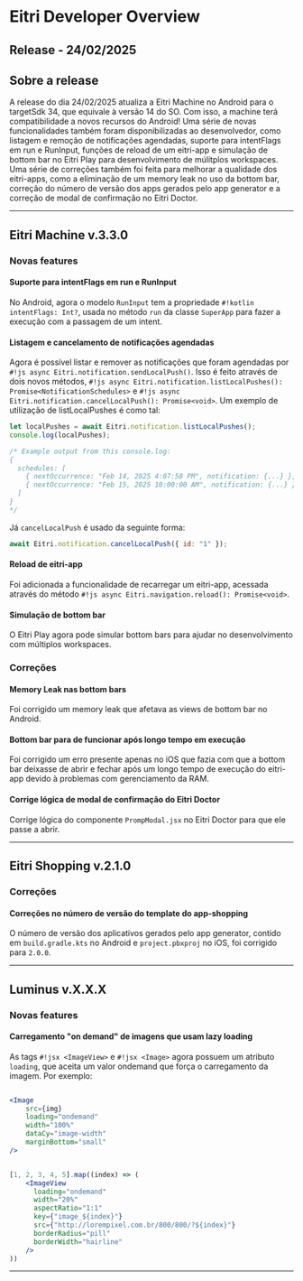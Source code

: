 # Eitri Developer Overview

## Release - 24/02/2025

## Sobre a release

A release do dia 24/02/2025 atualiza a Eitri Machine no Android para o targetSdk 34, que equivale à versão 14 do SO. Com isso, a machine terá compatibilidade a novos recursos do Android! 
Uma série de novas funcionalidades também foram disponibilizadas ao desenvolvedor, como listagem e remoção de notificações agendadas, suporte para intentFlags em run e RunInput, funções de reload de um eitri-app e simulação de bottom bar no Eitri Play para desenvolvimento de múlitplos workspaces.
Uma série de correções também foi feita para melhorar a qualidade dos eitri-apps, como a eliminação de um memory leak no uso da bottom bar, correção do número de versão dos apps gerados pelo app generator e a correção de modal de confirmação no Eitri Doctor.

---

## Eitri Machine v.3.3.0

### Novas features

#### Suporte para intentFlags em run e RunInput

No Android, agora o modelo `RunInput` tem a propriedade `#!kotlin intentFlags: Int?`, usada no método `run` da classe `SuperApp` para fazer a execução com a passagem de um intent.

#### Listagem e cancelamento de notificações agendadas

Agora é possível listar e remover as notificações que foram agendadas por `#!js async Eitri.notification.sendLocalPush()`. Isso é feito através de dois novos métodos, `#!js async Eitri.notification.listLocalPushes(): Promise<NotificationSchedules>` e `#!js async Eitri.notification.cancelLocalPush(): Promise<void>`.
Um exemplo de utilização de listLocalPushes é como tal:

```js
let localPushes = await Eitri.notification.listLocalPushes();
console.log(localPushes);

/* Example output from this console.log:
{
  schedules: [
    { nextOccurrence: "Feb 14, 2025 4:07:58 PM", notification: {...} },
    { nextOccurrence: "Feb 15, 2025 10:00:00 AM", notification: {...} }
  ]
}
*/
```

Já `cancelLocalPush` é usado da seguinte forma:

```js
await Eitri.notification.cancelLocalPush({ id: "1" });
```

#### Reload de eitri-app

Foi adicionada a funcionalidade de recarregar um eitri-app, acessada através do método `#!js async Eitri.navigation.reload(): Promise<void>`.

#### Simulação de bottom bar

O Eitri Play agora pode simular bottom bars para ajudar no desenvolvimento com múltiplos workspaces.

### Correções

#### Memory Leak nas bottom bars

Foi corrigido um memory leak que afetava as views de bottom bar no Android.

#### Bottom bar para de funcionar após longo tempo em execução

Foi corrigido um erro presente apenas no iOS que fazia com que a bottom bar deixasse de abrir e fechar após um longo tempo de execução do eitri-app devido à problemas com gerenciamento da RAM.

#### Corrige lógica de modal de confirmação do Eitri Doctor

Corrige lógica do componente `PrompModal.jsx`  no Eitri Doctor para que ele passe a abrir.

---

## Eitri Shopping v.2.1.0

### Correções

#### Correções no número de versão do template do app-shopping

O número de versão dos aplicativos gerados pelo app generator, contido em `build.gradle.kts` no Android e `project.pbxproj` no iOS, foi corrigido para `2.0.0`.

---

## Luminus v.X.X.X

### Novas features

#### Carregamento "on demand" de imagens que usam lazy loading
As tags `#!jsx <ImageView>` e `#!jsx <Image>` agora possuem um atributo `loading`, que aceita um valor ondemand que força o carregamento da imagem.
Por exemplo:

```jsx

<Image
    src={img}
    loading="ondemand"
    width="100%"
    dataCy="image-width"
    marginBottom="small"
/>

```

```jsx

[1, 2, 3, 4, 5].map((index) => (
    <ImageView
      loading="ondemand"
      width="20%"
      aspectRatio="1:1"
      key={"image_${index}"}
      src={"http://lorempixel.com.br/800/800/?${index}"}
      borderRadius="pill"
      borderWidth="hairline"
	/>
))

```

---
